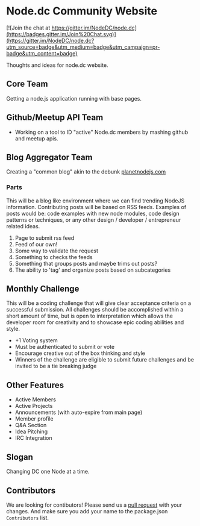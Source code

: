 # Node.dc Community Website

[![Join the chat at https://gitter.im/NodeDC/node.dc](https://badges.gitter.im/Join%20Chat.svg)](https://gitter.im/NodeDC/node.dc?utm_source=badge&utm_medium=badge&utm_campaign=pr-badge&utm_content=badge)

Thoughts and ideas for node.dc website.

## Core Team

Getting a node.js application running with base pages.

## Github/Meetup API Team

* Working on a tool to ID "active" Node.dc members by mashing github and meetup apis.

## Blog Aggregator Team

Creating a "common blog" akin to the debunk [planetnodejs.com](https://twitter.com/planetnodejs)

### Parts

This will be a blog like environment where we can find trending NodeJS information.  Contributing posts will be based on RSS feeds.  Examples of posts would be: code examples with new node modules, code design patterns or techniques, or any other design / developer / entrepreneur related ideas.

1. Page to submit rss feed
2. Feed of our own!
3. Some way to validate the request
4. Something to checks the feeds
5. Something that groups posts and maybe trims out posts?
6. The ability to 'tag' and organize posts based on subcategories

## Monthly Challenge

This will be a coding challenge that will give clear acceptance criteria on a successful submission.  All challenges should be accomplished within a short amount of time, but is open to interpretation which allows the developer room for creativity and to showcase epic coding abilities and style.

* +1 Voting system
* Must be authenticated to submit or vote
* Encourage creative out of the box thinking and style
* Winners of the challenge are eligible to submit future challenges and be invited to be a tie breaking judge

## Other Features

* Active Members
* Active Projects
* Announcements (with auto-expire from main page)
* Member profile
* Q&A Section
* Idea Pitching
* IRC Integration

## Slogan

Changing DC one Node at a time.

## Contributors

We are looking for contibutors! Please send us a [pull request](https://github.com/NodeDC/node.dc/pulls) with your changes. And make sure you add your name to the package.json `Contributors` list.
